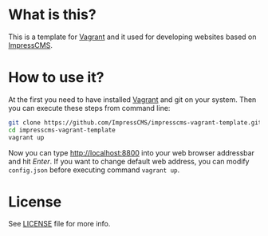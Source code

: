 # What is this?

This is a template for [Vagrant](https://www.vagrantup.com) and it used for developing websites based on [ImpressCMS](https://www.impresscms.org).

# How to use it?

At the first you need to have installed [Vagrant](https://www.vagrantup.com) and git on your system. Then you can execute these steps from command line:
```bash
git clone https://github.com/ImpressCMS/impresscms-vagrant-template.git
cd impresscms-vagrant-template
vagrant up
```
Now you can type [http://localhost:8800](http://localhost:8800) into your web browser addressbar and hit _Enter_. If you want to change default web address, you can modify `config.json` before executing command `vagrant up`.

# License

See [LICENSE](https://raw.githubusercontent.com/GamesLT/web-devbox/master/LICENSE) file for more info.
